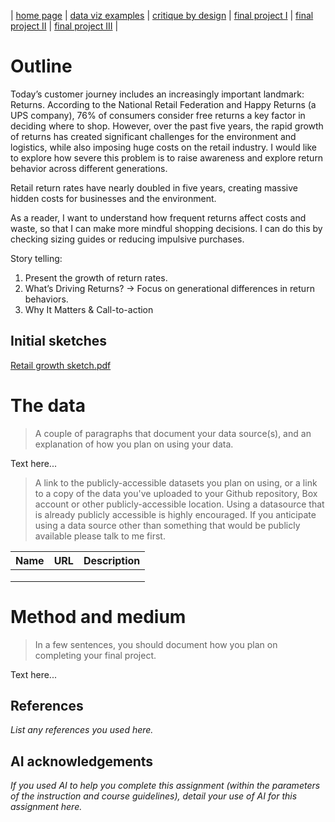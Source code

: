 | [home page](https://cmustudent.github.io/tswd-portfolio-templates/) | [data viz examples](dataviz-examples) | [critique by design](critique-by-design) | [final project I](final-project-part-one) | [final project II](final-project-part-two) | [final project III](final-project-part-three) |


# Outline
 
Today’s customer journey includes an increasingly important landmark: Returns. According to the National Retail Federation and Happy Returns (a UPS company), 76% of consumers consider free returns a key factor in deciding where to shop. However, over the past five years, the rapid growth of returns has created significant challenges for the environment and logistics, while also imposing huge costs on the retail industry. I would like to explore how severe this problem is to raise awareness and explore return behavior across different generations.


Retail return rates have nearly doubled in five years, creating massive hidden costs for businesses and the environment.

As a reader, I want to understand how frequent returns affect costs and waste, so that I can make more mindful shopping decisions.
I can do this by checking sizing guides or reducing impulsive purchases.

Story telling:
1. Present the growth of return rates.
2. What’s Driving Returns? -> Focus on generational differences in return behaviors.
3. Why It Matters & Call-to-action

## Initial sketches
[Retail growth sketch.pdf](https://github.com/user-attachments/files/22551489/Retail.growth.sketch.pdf)


# The data
> A couple of paragraphs that document your data source(s), and an explanation of how you plan on using your data. 

Text here...

> A link to the publicly-accessible datasets you plan on using, or a link to a copy of the data you've uploaded to your Github repository, Box account or other publicly-accessible location. Using a datasource that is already publicly accessible is highly encouraged.  If you anticipate using a data source other than something that would be publicly available please talk to me first. 

| Name | URL | Description |
|------|-----|-------------|
|      |     |             |
|      |     |             |
|      |     |             |

# Method and medium
> In a few sentences, you should document how you plan on completing your final project. 

Text here...

## References
_List any references you used here._

## AI acknowledgements
_If you used AI to help you complete this assignment (within the parameters of the instruction and course guidelines), detail your use of AI for this assignment here._
